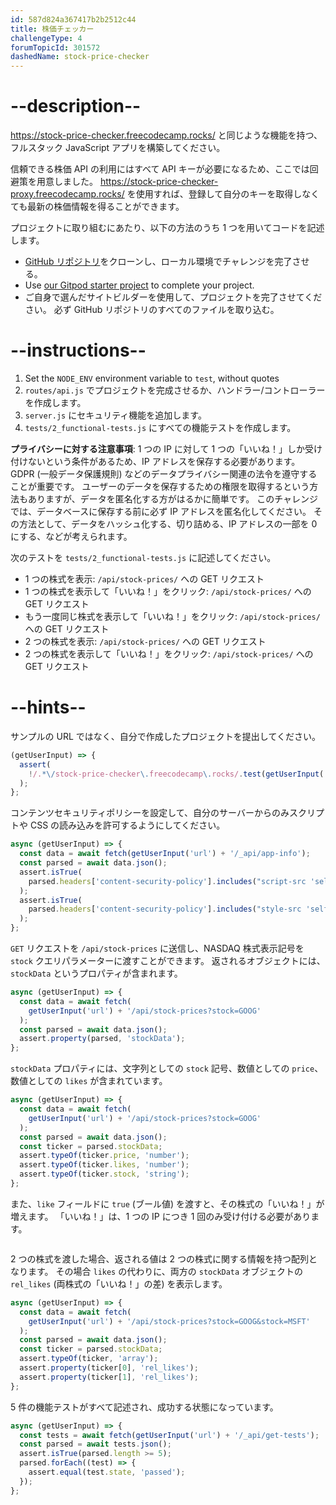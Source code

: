 ```yaml
---
id: 587d824a367417b2b2512c44
title: 株価チェッカー
challengeType: 4
forumTopicId: 301572
dashedName: stock-price-checker
---
```


# --description--

<a href="https://stock-price-checker.freecodecamp.rocks/" target="_blank" rel="noopener noreferrer nofollow">https://stock-price-checker.freecodecamp.rocks/</a> と同じような機能を持つ、フルスタック JavaScript アプリを構築してください。

信頼できる株価 API の利用にはすべて API キーが必要になるため、ここでは回避策を用意しました。 <a href="https://stock-price-checker-proxy.freecodecamp.rocks/" target="_blank" rel="noopener noreferrer nofollow">https://stock-price-checker-proxy.freecodecamp.rocks/</a> を使用すれば、登録して自分のキーを取得しなくても最新の株価情報を得ることができます。

プロジェクトに取り組むにあたり、以下の方法のうち 1 つを用いてコードを記述します。

-   <a href="https://github.com/freeCodeCamp/boilerplate-project-stockchecker/" target="_blank" rel="noopener noreferrer nofollow">GitHub リポジトリ</a>をクローンし、ローカル環境でチャレンジを完了させる。
-   Use <a href="https://gitpod.io/?autostart=true#https://github.com/freeCodeCamp/boilerplate-project-stockchecker/" target="_blank" rel="noopener noreferrer nofollow">our Gitpod starter project</a> to complete your project.
-   ご自身で選んだサイトビルダーを使用して、プロジェクトを完了させてください。 必ず GitHub リポジトリのすべてのファイルを取り込む。

# --instructions--

1.  Set the `NODE_ENV` environment variable to `test`, without quotes
2.  `routes/api.js` でプロジェクトを完成させるか、ハンドラー/コントローラーを作成します。
3.  `server.js` にセキュリティ機能を追加します。
4.  `tests/2_functional-tests.js` にすべての機能テストを作成します。

**プライバシーに対する注意事項**: 1 つの IP に対して 1 つの「いいね！」しか受け付けないという条件があるため、IP アドレスを保存する必要があります。 GDPR (一般データ保護規則) などのデータプライバシー関連の法令を遵守することが重要です。 ユーザーのデータを保存するための権限を取得するという方法もありますが、データを匿名化する方がはるかに簡単です。 このチャレンジでは、データベースに保存する前に必ず IP アドレスを匿名化してください。 その方法として、データをハッシュ化する、切り詰める、IP アドレスの一部を 0 にする、などが考えられます。

次のテストを `tests/2_functional-tests.js` に記述してください。

-   1 つの株式を表示: `/api/stock-prices/` への GET リクエスト
-   1 つの株式を表示して「いいね！」をクリック: `/api/stock-prices/` への GET リクエスト
-   もう一度同じ株式を表示して「いいね！」をクリック: `/api/stock-prices/` への GET リクエスト
-   2 つの株式を表示: `/api/stock-prices/` への GET リクエスト
-   2 つの株式を表示して「いいね！」をクリック: `/api/stock-prices/` への GET リクエスト

# --hints--

サンプルの URL ではなく、自分で作成したプロジェクトを提出してください。

```js
(getUserInput) => {
  assert(
    !/.*\/stock-price-checker\.freecodecamp\.rocks/.test(getUserInput('url'))
  );
};
```

コンテンツセキュリティポリシーを設定して、自分のサーバーからのみスクリプトや CSS の読み込みを許可するようにしてください。

```js
async (getUserInput) => {
  const data = await fetch(getUserInput('url') + '/_api/app-info');
  const parsed = await data.json();
  assert.isTrue(
    parsed.headers['content-security-policy'].includes("script-src 'self'")
  );
  assert.isTrue(
    parsed.headers['content-security-policy'].includes("style-src 'self'")
  );
};
```

`GET` リクエストを `/api/stock-prices` に送信し、NASDAQ 株式表示記号を `stock` クエリパラメーターに渡すことができます。 返されるオブジェクトには、`stockData` というプロパティが含まれます。

```js
async (getUserInput) => {
  const data = await fetch(
    getUserInput('url') + '/api/stock-prices?stock=GOOG'
  );
  const parsed = await data.json();
  assert.property(parsed, 'stockData');
};
```

`stockData` プロパティには、文字列としての `stock` 記号、数値としての `price`、数値としての `likes` が含まれています。

```js
async (getUserInput) => {
  const data = await fetch(
    getUserInput('url') + '/api/stock-prices?stock=GOOG'
  );
  const parsed = await data.json();
  const ticker = parsed.stockData;
  assert.typeOf(ticker.price, 'number');
  assert.typeOf(ticker.likes, 'number');
  assert.typeOf(ticker.stock, 'string');
};
```

また、`like` フィールドに `true` (ブール値) を渡すと、その株式の「いいね！」が増えます。 「いいね！」は、1 つの IP につき 1 回のみ受け付ける必要があります。

```js

```

2 つの株式を渡した場合、返される値は 2 つの株式に関する情報を持つ配列となります。 その場合 `likes` の代わりに、両方の `stockData` オブジェクトの `rel_likes` (両株式の「いいね！」の差) を表示します。

```js
async (getUserInput) => {
  const data = await fetch(
    getUserInput('url') + '/api/stock-prices?stock=GOOG&stock=MSFT'
  );
  const parsed = await data.json();
  const ticker = parsed.stockData;
  assert.typeOf(ticker, 'array');
  assert.property(ticker[0], 'rel_likes');
  assert.property(ticker[1], 'rel_likes');
};
```

5 件の機能テストがすべて記述され、成功する状態になっています。

```js
async (getUserInput) => {
  const tests = await fetch(getUserInput('url') + '/_api/get-tests');
  const parsed = await tests.json();
  assert.isTrue(parsed.length >= 5);
  parsed.forEach((test) => {
    assert.equal(test.state, 'passed');
  });
};
```

